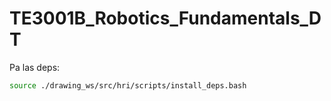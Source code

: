 # TE3001B_Robotics_Fundamentals_DT

Pa las deps:

```bash
source ./drawing_ws/src/hri/scripts/install_deps.bash
```
